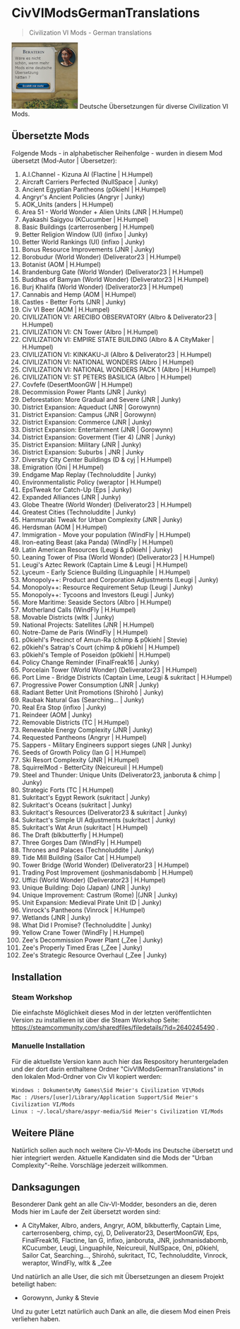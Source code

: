 # CivVIModsGermanTranslations
> Civilization VI Mods - German translations

![Logo](CivVIModsGermanTranslations_logo_small.png)
Deutsche Übersetzungen für diverse Civilization VI Mods.

## Übersetzte Mods

Folgende Mods - in alphabetischer Reihenfolge - wurden in diesem Mod übersetzt (Mod-Autor | Übersetzer):

1. A.I.Channel - Kizuna AI (Flactine | H.Humpel)
1. Aircraft Carriers Perfected (NullSpace | Junky)
1. Ancient Egyptian Pantheons (p0kiehl | H.Humpel)
1. Angryr's Ancient Policies (Angryr | Junky)
1. AOK_Units (anders | H.Humpel)
1. Area 51 - World Wonder + Alien Units (JNR | H.Humpel)
1. Ayakashi Saigyou (KCucumber | H.Humpel)
1. Basic Buildings (carterrosenberg | H.Humpel)
1. Better Religion Window (UI) (infixo | Junky)
1. Better World Rankings (UI) (infixo | Junky)
1. Bonus Resource Improvements (JNR | Junky)
1. Borobudur (World Wonder) (Deliverator23 | H.Humpel)
1. Botanist (AOM | H.Humpel)
1. Brandenburg Gate (World Wonder) (Deliverator23 | H.Humpel)
1. Buddhas of Bamyan (World Wonder) (Deliverator23 | H.Humpel)
1. Burj Khalifa (World Wonder) (Deliverator23 | H.Humpel)
1. Cannabis and Hemp (AOM | H.Humpel)
1. Castles - Better Forts (JNR | Junky)
1. Civ VI Beer (AOM | H.Humpel)
1. CIVILIZATION VI: ARECIBO OBSERVATORY (Albro & Deliverator23 | H.Humpel)
1. CIVILIZATION VI: CN Tower (Albro | H.Humpel)
1. CIVILIZATION VI: EMPIRE STATE BUILDING (Albro & A CityMaker | H.Humpel)
1. CIVILIZATION VI: KINKAKU-JI (Albro & Deliverator23 | H.Humpel)
1. CIVILIZATION VI: NATIONAL WONDERS (Albro | H.Humpel)
1. CIVILIZATION VI: NATIONAL WONDERS PACK 1 (Albro | H.Humpel)
1. CIVILIZATION VI: ST PETERS BASILICA (Albro | H.Humpel)
1. Covfefe (DesertMoonGW | H.Humpel)
1. Decommission Power Plants (JNR | Junky)
1. Deforestation: More Gradual and Severe (JNR | Junky)
1. District Expansion: Aqueduct (JNR | Gorowynn)
1. District Expansion: Campus (JNR | Gorowynn)
1. District Expansion: Commerce (JNR | Junky)
1. District Expansion: Entertainment (JNR | Gorowynn)
1. District Expansion: Goverment (Tier 4) (JNR | Junky)
1. District Expansion: Military (JNR | Junky)
1. District Expansion: Suburbs | JNR | Junky
1. Diversity City Center Buildings (D & cyj | H.Humpel)
1. Emigration (Oni | H.Humpel)
1. Endgame Map Replay (Technoluddite | Junky)
1. Environmentalistic Policy (weraptor | H.Humpel)
1. EpsTweak for Catch-Up (Eps | Junky)
1. Expanded Alliances (JNR | Junky)
1. Globe Theatre (World Wonder) (Deliverator23 | H.Humpel)
1. Greatest Cities (Technoluddite | Junky)
1. Hammurabi Tweak for Urban Complexity (JNR | Junky)
1. Herdsman (AOM | H.Humpel)
1. Immigration - Move your population (WindFly | H.Humpel)
1. Iron-eating Beast (aka Panda) (WindFly | H.Humpel)
1. Latin American Resources (Leugi & p0kiehl | Junky)
1. Leaning Tower of Pisa (World Wonder) (Deliverator23 | H.Humpel)
1. Leugi's Aztec Rework (Captain Lime & Leugi | H.Humpel)
1. Lyceum - Early Science Building (Linguaphile | H.Humpel)
1. Monopoly++: Product and Corporation Adjustments (Leugi | Junky)
1. Monopoly++: Resource Requirement Setup (Leugi | Junky)
1. Monopoly++: Tycoons and Investors (Leugi | Junky)
1. More Maritime: Seaside Sectors (Albro | H.Humpel)
1. Motherland Calls (WindFly | H.Humpel)
1. Movable Districts (wltk | Junky)
1. National Projects: Satellites (JNR | H.Humpel)
1. Notre-Dame de Paris (WindFly | H.Humpel)
1. p0kiehl's Precinct of Amun-Ra (chimp & p0kiehl | Stevie)
1. p0kiehl's Satrap's Court (chimp & p0kiehl | H.Humpel)
1. p0kiehl's Temple of Poseidon (p0kiehl | H.Humpel)
1. Policy Change Reminder (FinalFreak16 | Junky)
1. Porcelain Tower (World Wonder) (Deliverator23 | H.Humpel)
1. Port Lime - Bridge Districts (Captain Lime, Leugi & sukritact | H.Humpel)
1. Progressive Power Consumption (JNR | Junky)
1. Radiant Better Unit Promotions (Shirohô | Junky)
1. Raubak Natural Gas (Searching... | Junky)
1. Real Era Stop (infixo | Junky)
1. Reindeer (AOM | Junky)
1. Removable Districts (TC | H.Humpel)
1. Renewable Energy Complexity (JNR | Junky)
1. Requested Pantheons (Angryr | H.Humpel)
1. Sappers - Military Engineers support sieges (JNR | Junky)
1. Seeds of Growth Policy (Ian G | H.Humpel)
1. Ski Resort Complexity (JNR | H.Humpel)
1. SquirrelMod - BetterCity (Neicureuil | H.Humpel)
1. Steel and Thunder: Unique Units (Deliverator23, janboruta & chimp | Junky)
1. Strategic Forts (TC | H.Humpel)
1. Sukritact's Egypt Rework (sukritact | Junky)
1. Sukritact's Oceans (sukritact | Junky)
1. Sukritact's Resources (Deliverator23 & sukritact | Junky)
1. Sukritact's Simple UI Adjustments (sukritact | Junky)
1. Sukritact's Wat Arun (sukritact | H.Humpel)
1. The Draft (blkbutterfly | H.Humpel)
1. Three Gorges Dam (WindFly | H.Humpel)
1. Thrones and Palaces (Technoluddite | Junky)
1. Tide Mill Building (Sailor Cat | H.Humpel)
1. Tower Bridge (World Wonder) (Deliverator23 | H.Humpel)
1. Trading Post Improvement (joshmanisdabomb | H.Humpel)
1. Uffizi (World Wonder) (Deliverator23 | H.Humpel)
1. Unique Building: Dojo (Japan) (JNR | Junky)
1. Unique Improvement: Castrum (Rome) |(JNR | Junky)
1. Unit Expansion: Medieval Pirate Unit (D | Junky)
1. Vinrock's Pantheons (Vinrock | H.Humpel)
1. Wetlands (JNR | Junky)
1. What Did I Promise? (Technoluddite | Junky)
1. Yellow Crane Tower (WindFly | H.Humpel)
1. Zee's Decommission Power Plant (_Zee | Junky)
1. Zee's Properly Timed Eras (_Zee | Junky)
1. Zee's Strategic Resource Overhaul (_Zee | Junky)


## Installation

### Steam Workshop
Die einfachste Möglichkeit dieses Mod in der letzten veröffentlichten Version zu installieren ist über die Steam Workshop Seite: https://steamcommunity.com/sharedfiles/filedetails/?id=2640245490 .

### Manuelle Installation
Für die aktuellste Version kann auch hier das Respository heruntergeladen und der dort darin enthaltene Ordner "CivVIModsGermanTranslations" in den lokalen Mod-Ordner von Civ VI kopiert werden:

```
Windows : Dokumente\My Games\Sid Meier's Civilization VI\Mods
Mac : /Users/[user]/Library/Application Support/Sid Meier's Civilization VI/Mods
Linux : ~/.local/share/aspyr-media/Sid Meier's Civilization VI/Mods
```

## Weitere Pläne
Natürlich sollen auch noch weitere Civ-VI-Mods ins Deutsche übersetzt und hier integriert werden. Aktuelle Kandidaten sind die Mods der "Urban Complexity"-Reihe. Vorschläge jederzeit willkommen.

## Danksagungen

Besonderer Dank geht an alle Civ-VI-Modder, besonders an die, deren Mods hier im Laufe der Zeit übersetzt worden sind:

- A CityMaker, Albro, anders, Angryr, AOM, blkbutterfly, Captain Lime, carterrosenberg, chimp, cyj, D, Deliverator23, DesertMoonGW, Eps, FinalFreak16, Flactine, Ian G, infixo, janboruta, JNR, joshmanisdabomb, KCucumber, Leugi, Linguaphile, Neicureuil, NullSpace, Oni, p0kiehl, Sailor Cat, Searching..., Shirohô, sukritact, TC, Technoluddite, Vinrock, weraptor, WindFly, wltk & _Zee

Und natürlich an alle User, die sich mit Übersetzungen an diesem Projekt beteiligt haben:

- Gorowynn, Junky & Stevie


Und zu guter Letzt natürlich auch Dank an alle, die diesem Mod einen Preis verliehen haben.
